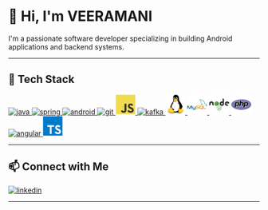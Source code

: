# 👋 Hi, I'm VEERAMANI

I'm a passionate software developer specializing in building Android applications and backend systems.

---

## 🚀 Tech Stack
<p align="left">
     <!-- java -->
    <a href="https://www.oracle.com/java/technologies/" target="_blank" title="Java" rel="noopener noreferrer"> 
        <img src="https://www.vectorlogo.zone/logos/java/java-icon.svg" alt="java" width="40" height="40"/> 
    </a>
    <!-- spring boot-->
    <a href="https://spring.io/projects/spring-boot" target="_blank" rel="noopener noreferrer" title="Spring Boot"> 
        <img src="https://www.vectorlogo.zone/logos/springio/springio-icon.svg" alt="spring" width="40" height="40"/> 
    </a>
    <!-- Android -->
    <a href="https://developer.android.com/" target="_blank" rel="noopener noreferrer" title="Android"> 
        <img src="https://www.svgrepo.com/show/349588/android.svg" alt="android" width="40" height="40"/> 
    </a>
    <!-- git -->
    <a href="https://git-scm.com/" target="_blank" rel="noreferrer" title="Git"> 
        <img src="https://www.vectorlogo.zone/logos/git-scm/git-scm-icon.svg" alt="git" width="40" height="40"/> 
    </a>
    <!-- java script -->
    <a href="https://developer.mozilla.org/en-US/docs/Web/JavaScript" target="_blank" rel="noreferrer" title="Java Script"> 
        <img src="https://raw.githubusercontent.com/devicons/devicon/master/icons/javascript/javascript-original.svg" alt="javascript" width="40" height="40"/>
    </a>
    <!-- apache -->
    <a href="https://kafka.apache.org/" target="_blank" rel="noreferrer" title="Apache">
        <img src="https://www.vectorlogo.zone/logos/apache_kafka/apache_kafka-icon.svg" alt="kafka" width="40" height="40"/>
    </a> 
    <!-- linux -->
    <a href="https://www.linux.org/" target="_blank" rel="noreferrer" title="Linux">
        <img src="https://raw.githubusercontent.com/devicons/devicon/master/icons/linux/linux-original.svg" alt="linux" width="40" height="40"/> 
    </a>
    <!-- mysql -->
    <a href="https://www.mysql.com/" target="_blank" rel="noreferrer" title="MySql">
        <img src="https://raw.githubusercontent.com/devicons/devicon/master/icons/mysql/mysql-original-wordmark.svg" alt="mysql" width="40" height="40"/> </a>
    <!-- node js -->
    <a href="https://nodejs.org" target="_blank" rel="noreferrer" title="Node Js">
        <img src="https://raw.githubusercontent.com/devicons/devicon/master/icons/nodejs/nodejs-original-wordmark.svg" alt="nodejs" width="40" height="40"/>
    </a>
    <!-- php -->
    <a href="https://www.php.net" target="_blank" rel="noreferrer" title="PHP"> 
        <img src="https://raw.githubusercontent.com/devicons/devicon/master/icons/php/php-original.svg" alt="php" width="40" height="40"/>
    </a> 
    <!-- Angular -->
    <a href="https://angular.dev/" target="_blank" rel="noreferrer" title="Angular"> 
        <img src="https://www.vectorlogo.zone/logos/angular/angular-icon.svg" alt="angular" width="40" height="40"/>
    </a>
    <!-- type script -->
    <a href="https://www.typescriptlang.org/" target="_blank" rel="noreferrer" title="Type Script"> 
        <img src="https://raw.githubusercontent.com/devicons/devicon/master/icons/typescript/typescript-original.svg" alt="typescript" width="40" height="40"/>
    </a> 
</p>

---

## 📫 Connect with Me

<!-- type script -->

<a href="https://www.linkedin.com/in/veeramaniamk" target="_blank" rel="noreferrer" title="Linked In"> 
   <img src="https://www.vectorlogo.zone/logos/linkedin/linkedin-tile.svg" alt="linkedin" width="40" height="40"/>
</a> 

---
